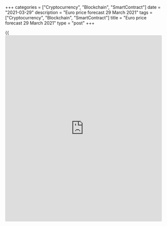 +++
categories = ["Cryptocurrency", "Blockchain", "SmartContract"]
date = "2021-03-29"
description = "Euro price forecast 29 March 2021"
tags = ["Cryptocurrency", "Blockchain", "SmartContract"]
title = "Euro price forecast 29 March 2021"
type = "post"
+++

{{<iframe id="large-banner" src="https://www.bounty.group/#slide=26.0" width="100%" height="600" scrolling="no" style="border: 0px solid rgb(216, 221, 230); border-radius: 3px;">}}

2021-03-29

2021-03-29

Euro sees no light. Forecast as of 29.03.2021Dmitri Demidenko

The divergence in the epidemiological situation and economic expansion
in the US and euro area creates a solid foundation for the EURUSD
downtrend. Will the pair find support or continue falling? Let us
discuss the Forex outlook and make up a [EURUSD][1] trading plan.

## Weekly euro fundamental forecast

The euro hasn’t found support even though there are several positive
factors. Germany IFO Business Climate index increased, which suggests
Germany’s economy to strengthen despite a surge in coronavirus cases.
The [S&P 500][2] returned to the zone of all-time highs. This situation
is another evidence that the [EURUSD][1] bulls are in a panic. The euro
could end March with the worst result since mid-2020, and there is no
light in the dark clouds.

The major driver for the [EURUSD][1] downtrend is the divergence in the
epidemiological situation. The US should return to normal within the
next few months, while Europe fails to effectively manage the pandemic.
Germany warns that the third coronavirus wave could be the worst in
Europe, suggesting the return to curfew. At the beginning of the year,
the EU governments planned to vaccinate 70% of the population by the end
of the summer, but, as Christine Lagarde ironically noted, the summer
may not end on September 21.

As a result, [options](https://www.fixpro.org/post/options-liquidity/) traders are at their most bearish on the euro since
July, and the gap between German and US 10-year yields is the widest in
a year, which forces the capital outflow from Europe into the USA,
pressing down the [EURUSD][1].

### Dynamics of German-US 10-year yield gap

 _Source_ _: Bloomberg._

The euro is pressed down not only by the coronavirus but also by the
weaker yuan and the absence of the European recovery fund project
ratification by the German Constitutional Court.

After growth in eight months out of nine from April to December last
year, Renminbi weakened in February and featured the worst performance
in a year in March. Investors are concerned about a potential resumption
of the US-China trade war. China has fulfilled only one-third of its
promises under the trade deal signed with Donald Trump and shows that it
is now afraid of Joe Biden. In response to retaliatory measures from the
West, China imposed sanctions on the United States and Canada and signed
a 25-year cooperation agreement with Iran, thereby challenging the
United States. The US forbids other countries to buy oil from Tehran,
but Beijing ignores this instruction. The yuan is falling in price,
discouraging the [EURUSD][1] bulls.

### Dynamics of euro and yuan



 _Source_ _: Trading Economics._

Germany’s constitutional court said that the president may not sign off
on legislation ratifying the European Union’s Recovery Fund due to
urgent appeals from certain political parties in the country alleging
that it violates European treaties by opening the door to joint
borrowing by member states. After the ECB Chief Economist, Philip Lane,
noted that the euro-area economic recovery is highly dependent on fiscal
[policy](https://www.fintechee.com/policy/), it is clear how important the fund is for the currency bloc and
the euro.

### Weekly [EURUSD][1] trading plan

Therefore, the [EURUSD][1] bulls are in a difficult situation. There are
too many negative factors in the euro area, and the pair’s inability to
consolidate at the new red line of 1.18 could continue sell-offs. Nordea
Markets suggests the euro is heading to $1.15. In my opinion, if the
pair breaks out the support at 1.176, it can continue falling to 1.172
and 1.168.





## Price chart of EURUSD in real time mode

The content of this article reflects the author’s opinion and does not
necessarily reflect the official position of LiteForex. The material
published on this page is provided for informational purposes only and
should not be considered as the provision of investment advice for the
purposes of Directive 2004/39/EC.

Rate this article:

{{value}}

( {{count}} {{title}} )

   1. my.liteforex.com/trading/chart?symbol=EURUSD&returnUrl=true
   2. my.liteforex.com/trading/chart?symbol=SPX&returnUrl=true